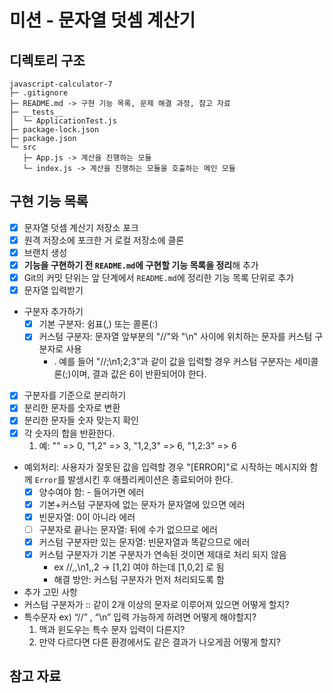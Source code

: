 # 미션 - 문자열 덧셈 계산기

## 디렉토리 구조

```
javascript-calculator-7
├─ .gitignore
├─ README.md -> 구현 기능 목록, 문제 해결 과정, 참고 자료
├─ __tests__
│  └─ ApplicationTest.js
├─ package-lock.json
├─ package.json
└─ src
   ├─ App.js -> 계산을 진행하는 모듈
   └─ index.js -> 계산을 진행하는 모듈을 호출하는 메인 모듈
```

## 구현 기능 목록

- [x] 문자열 덧셈 계산기 저장소 포크
- [x] 원격 저장소에 포크한 거 로컬 저장소에 클론
- [x] 브랜치 생성
- [x] **기능을 구현하기 전 `README.md`에 구현할 기능 목록을 정리**해 추가
- [x] Git의 커밋 단위는 앞 단계에서 `README.md`에 정리한 기능 목록 단위로 추가
- [x] 문자열 입력받기
- 구분자 추가하기
  - [x] 기본 구분자: 쉼표(,) 또는 콜론(:)
  - [x] 커스텀 구분자: 문자열 앞부분의 "//"와 "\n" 사이에 위치하는 문자를 커스텀 구분자로 사용
    - . 예를 들어 "//;\n1;2;3"과 같이 값을 입력할 경우 커스텀 구분자는 세미콜론(;)이며, 결과 값은 6이 반환되어야 한다.
- [x] 구분자를 기준으로 분리하기
- [x] 분리한 문자를 숫자로 변환
- [x] 분리한 문자들 숫자 맞는지 확인
- [x] 각 숫자의 합을 반환한다.
  1. 예: "" => 0, "1,2" => 3, "1,2,3" => 6, "1,2:3" => 6
- 예외처리: 사용자가 잘못된 값을 입력할 경우 "[ERROR]"로 시작하는 메시지와 함께 `Error`를 발생시킨 후 애플리케이션은 종료되어야 한다.
  - [x] 양수여야 함: - 들어가면 에러
  - [x] 기본+커스텀 구분자에 없는 문자가 문자열에 있으면 에러
  - [x] 빈문자열: 0이 아니라 에러
  - [ ] 구분자로 끝나는 문자열: 뒤에 수가 없으므로 에러
  - [x] 커스텀 구분자만 있는 문자열: 빈문자열과 똑같으므로 에러
  - [x] 커스텀 구분자가 기본 구분자가 연속된 것이면 제대로 처리 되지 않음
    - ex //,,\n1,,2 -> [1,2] 여야 하는데 [1,0,2] 로 됨
    - 해결 방안: 커스텀 구분자가 먼저 처리되도록 함
- 추가 고민 사항
- 커스텀 구분자가 :: 같이 2개 이상의 문자로 이루어져 있으면 어떻게 할지?
- 특수문자 ex) “//” , “\\n” 입력 가능하게 하려면 어떻게 해야할지?
  1. 맥과 윈도우는 특수 문자 입력이 다른지?
  2. 만약 다르다면 다른 환경에서도 같은 결과가 나오게끔 어떻게 할지?

## 참고 자료
